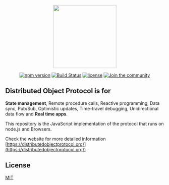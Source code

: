 
<p align="center"><a href="https://distributedobjectprotocol.org"><img width="200" src="https://distributedobjectprotocol.org/img/logo.svg"></a></p>

<p align="center">
    <a href="https://www.npmjs.com/package/dop"><img alt="npm version" src="https://img.shields.io/npm/v/dop.svg"></a>
    <a href="https://travis-ci.org/DistributedObjectProtocol/dop"><img alt="Build Status" src="https://api.travis-ci.org/DistributedObjectProtocol/dop.svg?branch=master"></a>
    <a href="https://www.npmjs.com/package/dop"><img alt="license" src="https://img.shields.io/npm/l/dop.svg"></a>
    <a href="https://spectrum.chat/dop"><img alt="Join the community" src="https://withspectrum.github.io/badge/badge.svg"></a>
</p>

## Distributed Object Protocol is for

**State management**, Remote procedure calls, Reactive programming, 
Data sync, Pub/Sub, Optimistic updates, Time-travel debugging, Unidirectional data flow and **Real time apps**.

This repository is the JavaScript implementation of the protocol that runs on node.js and Browsers.

<!--
## Connecting two nodes

```js
// Server (node.js)
const dop = require('dop')
const object = dop.register({
    fullname: 'John Doe',
    square: number => number * number
})
dop.listen() // WebSockets on port 4444 (https://github.com/websockets/ws)
dop.onSubscribe(() => object)
```

```js
// Client (browser)
import dop from 'dop'
const server = dop.connect() // Native WebSockets 'ws://localhost:4444'
const objectFromServer = await server.subscribe()
console.log(objectFromServer.fullname) // > "John Doe"
console.log(await objectFromServer.square(5)) // > 25
```-->





Check the website for more detailed information [https://distributedobjectprotocol.org/](https://distributedobjectprotocol.org/)



## License

[MIT](http://opensource.org/licenses/MIT)
